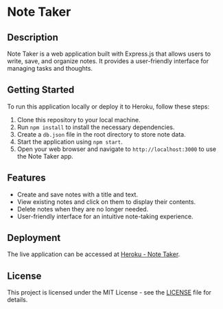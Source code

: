 # Note Taker

## Description

Note Taker is a web application built with Express.js that allows users to write, save, and organize notes. It provides a user-friendly interface for managing tasks and thoughts.

## Getting Started

To run this application locally or deploy it to Heroku, follow these steps:

1. Clone this repository to your local machine.
2. Run `npm install` to install the necessary dependencies.
3. Create a `db.json` file in the root directory to store note data.
4. Start the application using `npm start`.
5. Open your web browser and navigate to `http://localhost:3000` to use the Note Taker app.

## Features

- Create and save notes with a title and text.
- View existing notes and click on them to display their contents.
- Delete notes when they are no longer needed.
- User-friendly interface for an intuitive note-taking experience.

## Deployment

The live application can be accessed at [Heroku - Note Taker](https://jackspence6-note-taker-554504fe6b0f.herokuapp.com/).

## License

This project is licensed under the MIT License - see the [LICENSE](LICENSE) file for details.
